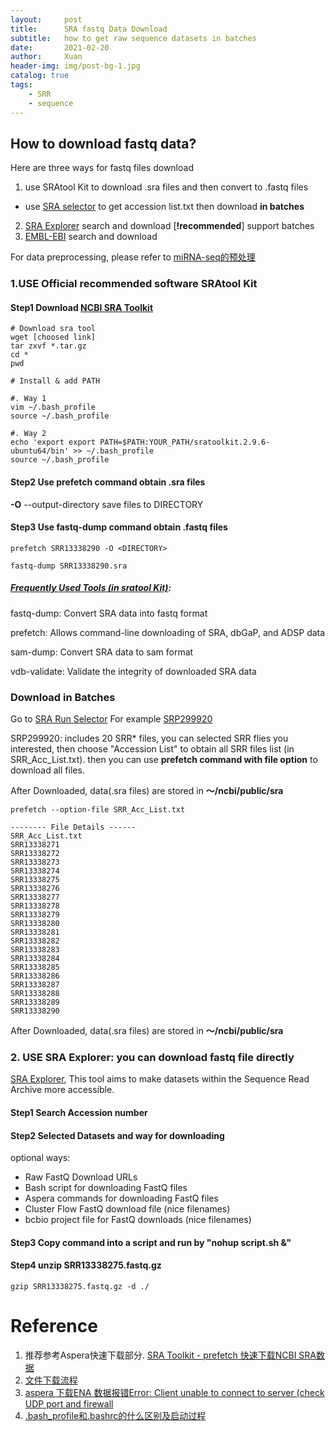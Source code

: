 ```yaml
---
layout:     post
title:      SRA fastq Data Download
subtitle:   how to get raw sequence datasets in batches
date:       2021-02-20
author:     Xuan
header-img: img/post-bg-1.jpg
catalog: true
tags:
    - SRR 
    - sequence
---
```


## How to download fastq data?

Here are three ways for fastq files download

1. use SRAtool Kit to download .sra files and then convert to .fastq files
- use [SRA selector](https://www.ncbi.nlm.nih.gov/Traces/study/?) to get accession list.txt then download **in batches**
2. [SRA Explorer](https://sra-explorer.info/#) search and download [**!recommended**] support batches
3. [EMBL-EBI](https://www.ebi.ac.uk/) search and download 

For data preprocessing, please refer to [miRNA-seq的预处理](https://xuanrzhang.github.io/2020/02/09/miRNA-seq-%E9%A2%84%E5%A4%84%E7%90%86/)

### 1.USE Official recommended software SRAtool Kit

#### Step1 Download [NCBI SRA Toolkit](https://trace.ncbi.nlm.nih.gov/Traces/sra/sra.cgi?view=software)

```
# Download sra tool 
wget [choosed link]
tar zxvf *.tar.gz
cd *
pwd

# Install & add PATH 

#. Way 1
vim ~/.bash_profile
source ~/.bash_profile

#. Way 2
echo 'export export PATH=$PATH:YOUR_PATH/sratoolkit.2.9.6-ubuntu64/bin' >> ~/.bash_profile
source ~/.bash_profile
```


#### Step2 Use prefetch command obtain .sra files

**-O** --output-directory <DIRECTORY>  save files to DIRECTORY

#### Step3 Use fastq-dump command obtain .fastq files

```
prefetch SRR13338290 -O <DIRECTORY>

fastq-dump SRR13338290.sra

```

##### [Frequently Used Tools (in sratool Kit)](https://trace.ncbi.nlm.nih.gov/Traces/sra/sra.cgi?view=toolkit_doc):

fastq-dump: Convert SRA data into fastq format

prefetch: Allows command-line downloading of SRA, dbGaP, and ADSP data

sam-dump: Convert SRA data to sam format

vdb-validate: Validate the integrity of downloaded SRA data
    

### Download in Batches

Go to [SRA Run Selector](https://www.ncbi.nlm.nih.gov/Traces/study/?) 
For example [SRP299920](https://www.ncbi.nlm.nih.gov/Traces/study/?query_key=12&WebEnv=MCID_6008c6d9ad7ec67b4272439c&o=acc_s%3Aa)
 
SRP299920: includes 20 SRR* files, you can selected SRR flies you interested, then choose "Accession List" to obtain all SRR files list (in SRR_Acc_List.txt). then you can use **prefetch command with file option** to download all files.

After Downloaded, data(.sra files) are stored in **～/ncbi/public/sra**

```
prefetch --option-file SRR_Acc_List.txt

-------- File Details ------
SRR_Acc_List.txt
SRR13338271
SRR13338272
SRR13338273
SRR13338274
SRR13338275
SRR13338276
SRR13338277
SRR13338278
SRR13338279
SRR13338280
SRR13338281
SRR13338282
SRR13338283
SRR13338284
SRR13338285
SRR13338286
SRR13338287
SRR13338288
SRR13338289
SRR13338290
```

After Downloaded, data(.sra files) are stored in **～/ncbi/public/sra**

### 2. USE SRA Explorer: you can download fastq file directly

[SRA Explorer](https://sra-explorer.info/#), This tool aims to make datasets within the Sequence Read Archive more accessible.

#### Step1 Search Accession number 

#### Step2 Selected Datasets and way for downloading

optional ways:

- Raw FastQ Download URLs
- Bash script for downloading FastQ files
- Aspera commands for downloading FastQ files
- Cluster Flow FastQ download file (nice filenames)
- bcbio project file for FastQ downloads (nice filenames) 

#### Step3 Copy command into a script and run by "nohup script.sh &"

#### Step4 unzip SRR13338275.fastq.gz

```
gzip SRR13338275.fastq.gz -d ./
```

# Reference

1. 推荐参考Aspera快速下载部分. [SRA Toolkit - prefetch 快速下载NCBI SRA数据](https://www.jianshu.com/p/d1abdced8bcd)
2. [文件下载流程](https://www.yuque.com/biotrainee/wes/rl9v6b)
3. [aspera 下载ENA 数据报错Error: Client unable to connect to server (check UDP port and firewall](https://blog.csdn.net/qq_37329349/article/details/87655117)
4. [.bash_profile和.bashrc的什么区别及启动过程](https://www.cnblogs.com/liduanjun/p/3536993.html)

